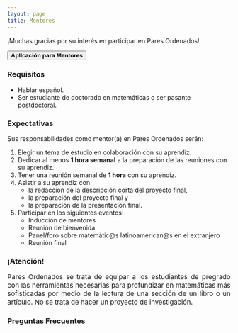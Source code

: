 ```yaml
---
layout: page
title: Mentores
---
```


¡Muchas gracias por su interés en participar en Pares Ordenados!

<span onclick="window.open('https://duke.qualtrics.com/jfe/form/SV_cNk6422OZJ29vKu')" style="cursor: pointer">
    <button class="button1"><b>Aplicación para Mentores</b></button>
</span>

### Requisitos
- Hablar español.
- Ser estudiante de doctorado en matemáticas o ser pasante postdoctoral.

### Expectativas
Sus responsabilidades como mentor(a) en Pares Ordenados serán:
1. Elegir un tema de estudio en colaboración con su aprendiz.
2. Dedicar al menos <b>1 hora semanal</b> a la preparación de las reuniones con su aprendiz.
3. Tener una reunión semanal de <b>1 hora</b> con su aprendiz.
4. Asistir a su aprendiz con
    - la redacción de la descripción corta del proyecto final,
    - la preparación del proyecto final y
    - la preparación de la presentación final.
5. Participar en los siguientes eventos:
    - Inducción de mentores
    - Reunión de bienvenida
    - Panel/foro sobre matemátic@s latinoamerican@s en el extranjero
    - Reunión final

### **¡Atención!**
<div style="text-align: justify">
<p style="font-size: 15px" style="line-height: 98%">
Pares Ordenados se trata de equipar a los estudiantes de pregrado con las herramientas necesarias para profundizar en matemáticas más sofisticadas por medio de la lectura de una sección de un libro o un artículo. No se trata de hacer un proyecto de investigación.
</p>
</div>

### Preguntas Frecuentes